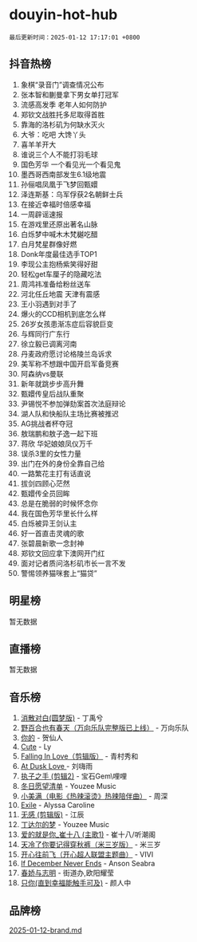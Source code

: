 # douyin-hot-hub

`最后更新时间：2025-01-12 17:17:01 +0800`

## 抖音热榜

1. 象棋“录音门”调查情况公布
1. 张本智和蒯曼拿下男女单打冠军
1. 流感高发季 老年人如何防护
1. 郑钦文战胜托多尼取得首胜
1. 靠海的洛杉矶为何缺水灭火
1. 大爷：吃吧 大馋丫头
1. 喜羊羊开大
1. 谁说三个人不能打羽毛球
1. 国色芳华 一个看见光一个看见鬼
1. 墨西哥西南部发生6.1级地震
1. 孙俪唱凤凰于飞梦回甄嬛
1. 泽连斯基：乌军俘获2名朝鲜士兵
1. 在接近幸福时倍感幸福
1. 一周辟谣速报
1. 在游戏里还原出著名山脉
1. 白烁梦中喊木木梵樾吃醋
1. 白月梵星群像好燃
1. Donk年度最佳选手TOP1
1. 李现公主抱杨紫笑得好甜
1. 轻松get车厘子的隐藏吃法
1. 周鸿祎准备给粉丝送车
1. 河北任丘地震 天津有震感
1. 王小羽遇到对手了
1. 爆火的CCD相机到底怎么样
1. 26岁女孩患渐冻症后容貌巨变
1. 与辉同行广东行
1. 徐立毅已调离河南
1. 丹麦政府愿讨论格陵兰岛诉求
1. 美军称不想跟中国开启军备竞赛
1. 阿森纳vs曼联
1. 新年就跳步步高升舞
1. 甄嬛传皇后战队重聚
1. 尹锡悦不参加弹劾案首次法庭辩论
1. 湖人队和快船队主场比赛被推迟
1. AG挑战者杯夺冠
1. 敖瑞鹏和敖子逸一起下班
1. 蒋欣 华妃娘娘凤仪万千
1. 误杀3里的女性力量
1. 出门在外的身份全靠自己给
1. 一路繁花主打有话直说
1. 拔剑四顾心茫然
1. 甄嬛传全员回眸
1. 总是在脆弱的时候怀念你
1. 我在国色芳华里长什么样
1. 白烁被异王剑认主
1. 好一首直击灵魂的歌
1. 张碧晨新歌一念封神
1. 郑钦文回应拿下澳网开门红
1. 面对记者质问洛杉矶市长一言不发
1. 警惕领养猫咪套上“猫贷”

## 明星榜

暂无数据

## 直播榜

暂无数据

## 音乐榜

1. [消散对白(圆梦版)](https://sf5-hl-cdn-tos.douyinstatic.com/obj/tos-cn-ve-2774/og4jB5I5IizzoZVAAAzWgBMAsMDWoArfwBOiFs) - 丁禹兮
1. [野百合也有春天（万向乐队完整版已上线）](https://sf5-hl-cdn-tos.douyinstatic.com/obj/tos-cn-ve-2774/oMnUxhRAMiAGBqDtIPBQ7ACYQZFlJCftcgeDJE) - 万向乐队
1. [你的](https://sf3-cdn-tos.douyinstatic.com/obj/tos-cn-ve-2774/oYuIeKf42jB7sEV6B2upMdpYAgfrQWj0FeRegh) - 贺仙人
1. [Cute](https://sf5-hl-cdn-tos.douyinstatic.com/obj/tos-cn-ve-2774/o4IbIzHWKAAB4wsS5qMBRiiAlEBGTpQRNfFvuo) - Ly
1. [Falling In Love（剪辑版）](https://sf5-hl-cdn-tos.douyinstatic.com/obj/tos-cn-ve-2774/o8ajpA8zzgBPahbBIO8AcKGBLJezFCRd1wfP9f) - 青村秀和
1. [ At Dusk  Love ](https://sf5-hl-cdn-tos.douyinstatic.com/obj/tos-cn-ve-2774/o8CrpCf5CaYgI4ZrtQgMQAFEfuGqNnRSDQAPBc) - 刘嗨雨
1. [执子之手 (剪辑2)](https://sf5-hl-cdn-tos.douyinstatic.com/obj/tos-cn-ve-2774/oUoZLQjCc31XzqsBnBQUNgeKtYPBcgbFDwtfcu) - 宝石Gem\哩哩
1. [冬日愿望清单](https://sf5-hl-cdn-tos.douyinstatic.com/obj/tos-cn-ve-2774/oIIgUOeamCFCVAzxN6MFRLIBlLGpUqQxeeHrLE) - Youzee Music
1. [小美满（电影《热辣滚烫》热辣陪伴曲）](https://sf5-hl-cdn-tos.douyinstatic.com/obj/tos-cn-ve-2774/o0GAn2lSgfZIDUgtevCGDQYnFg4CwnrBaxbTZL) - 周深
1. [Exile](https://sf5-hl-cdn-tos.douyinstatic.com/obj/tos-cn-ve-2774/oYj4gAQTknKE3WW0Je8KGmQ7z1cA4FefwtbufD) - Alyssa Caroline
1. [无感 (剪辑版)](https://sf5-hl-cdn-tos.douyinstatic.com/obj/tos-cn-ve-2774/o0eIsUzJBDlQaQFC5OFlgbMEZC1TFYBftOBn6p) - 江辰
1. [丁达尔的梦](https://sf5-hl-cdn-tos.douyinstatic.com/obj/tos-cn-ve-2774/oMU3WirUZBVQkAC9ccG5P2IQirziZM2RTInUY) - Youzee Music
1. [爱的就是你_崔十八 (主歌1)](https://sf5-hl-cdn-tos.douyinstatic.com/obj/tos-cn-ve-2774/oI5BO5DhFZ6UTcNCnZaOCBLtZ7WIMQGfgnXf5E) - 崔十八/听潮阁
1. [天冷了你要记得穿秋裤（米三岁版）](https://sf5-hl-cdn-tos.douyinstatic.com/obj/tos-cn-ve-2774/oQlIwVIDWiZ6BQilAorS7MA0AgCkQDvcZAdm1) - 米三岁
1. [开心往前飞（开心超人联盟主题曲）](https://sf5-hl-cdn-tos.douyinstatic.com/obj/tos-cn-ve-2774/9d8fb7c82cf1421fb93a9fe925275e0a) - VIVI
1. [If December Never Ends](https://sf5-hl-cdn-tos.douyinstatic.com/obj/tos-cn-ve-2774/oY1IQMoTgCFIBg8RZifyqlBBt1UFgitTYmxeOS) - Anson Seabra
1. [春娇与志明](https://sf5-hl-cdn-tos.douyinstatic.com/obj/tos-cn-ve-2774/e530d8fceb7044b39707d7f9ff54add1) - 街道办,欧阳耀莹
1. [只你(直到幸福能触手可及)](https://sf3-cdn-tos.douyinstatic.com/obj/tos-cn-ve-2774/o0lBkRDzFTeaVSUz3ZZSCBVtZ5DIMQGfgmEAuE) - 颜人中

## 品牌榜

[2025-01-12-brand.md](2025-01-12-brand.md)
